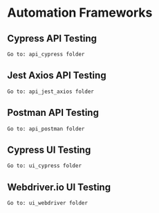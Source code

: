 # Automation Frameworks

## Cypress API Testing
```
Go to: api_cypress folder
```

## Jest Axios API Testing
```
Go to: api_jest_axios folder
```

## Postman API Testing
```
Go to: api_postman folder
```

## Cypress UI Testing
```
Go to: ui_cypress folder
```

## Webdriver.io UI Testing
```
Go to: ui_webdriver folder
```